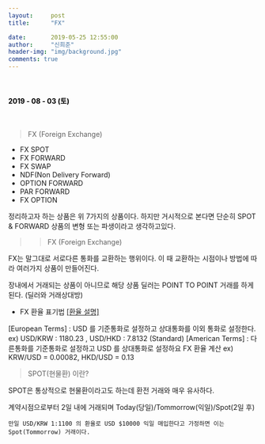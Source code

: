 ```yaml
---
layout:     post
title:      "FX"

date:       2019-05-25 12:55:00
author:     "신희준"
header-img: "img/background.jpg"
comments: true
---
```


<head>
 <meta property="og:type" content="FX">
 <meta property="og:title" content="FX">
 <meta property="og:description" content="FX">
 <meta property="og:url" content="http://shj7242.github.io/2018/08/03/FX/">

 <meta name="twitter:card" content="FX">
  <meta name="twitter:title" content="FX">
  <meta name="twitter:description" content="FX">
  <meta name="FACEBOOK:domain" content="http://shj7242.github.io/2018/08/03/FX/">
  <meta name="facebook:card" content="FX">
   <meta name="facebook:title" content="FX">
   <meta name="facebook:description" content="FX">
   <meta name="facebook:domain" content="http://shj7242.github.io/2019/08/03/FX/">


 </head>

<br>
<H4 style ="font-weight:bold; color:black;"> </H4>

<H4 style ="font-weight:bold; color : black">2019 - 08 - 03 (토)</H4>
<br>



> FX (Foreign Exchange)


* FX SPOT
* FX FORWARD
* FX SWAP
* NDF(Non Delivery Forward)
* OPTION FORWARD
* PAR FORWARD
* FX OPTION

정리하고자 하는 상품은 위 7가지의 상품이다. 하지만 거시적으로 본다면 단순히 SPOT & FORWARD 상품의 변형 또는 파생이라고 생각하고있다.

>> FX (Foreign Exchange)

FX는 말그대로 서로다른 통화를 교환하는 행위이다. 이 때 교환하는 시점이나 방법에 따라 여러가지 상품이 만들어진다.

장내에서 거래되는 상품이 아니므로 해당 상품 딜러는 POINT TO POINT 거래를 하게된다. (딜러와 거래상대방)

* FX 환율 표기법 <a href = "http://shj7242.github.io/2019/08/03/EXRATE/">[환율 설명]</a>

[European Terms] : USD 를 기준통화로 설정하고 상대통화를 이외 통화로 설정한다. ex) USD/KRW : 1180.23 , USD/HKD : 7.8132 (Standard)
[American Terms] : 다른통화를 기준통화로 설정하고 USD 를 상대통화로 설정하요 FX 환율 계산 ex) KRW/USD = 0.00082, HKD/USD = 0.13



> SPOT(현물환) 이란?

SPOT은 통상적으로 현물환이라고도 하는데 환전 거래와 매우 유사하다. 

계약시점으로부터 2일 내에 거래되며 Today(당일)/Tommorrow(익일)/Spot(2일 후)

~~~
만일 USD/KRW 1:1100 의 환율로 USD $10000 익일 매입한다고 가정하면 이는 Spot(Tommorrow) 거래이다.

~~~
